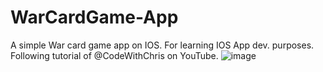 # WarCardGame-App
A simple War card game app on IOS. For learning IOS App dev. purposes. Following tutorial of @CodeWithChris on YouTube.
![image](https://github.com/Gunfuboy/WarCardGame-App/assets/11556096/e3af3215-d0f8-4f34-bf80-6c1223b85c7d)
